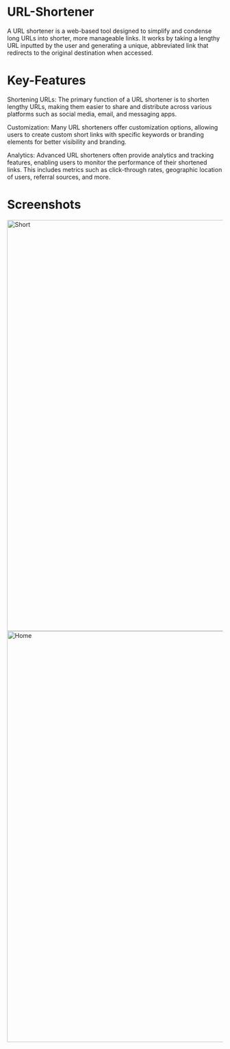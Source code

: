 # URL-Shortener
A URL shortener is a web-based tool designed to simplify and condense long URLs into shorter, more manageable links. It works by taking a lengthy URL inputted by the user and generating a unique, abbreviated link that redirects to the original destination when accessed.

# Key-Features

Shortening URLs: The primary function of a URL shortener is to shorten lengthy URLs, making them easier to share and distribute across various platforms such as social media, email, and messaging apps.

Customization: Many URL shorteners offer customization options, allowing users to create custom short links with specific keywords or branding elements for better visibility and branding.

Analytics: Advanced URL shorteners often provide analytics and tracking features, enabling users to monitor the performance of their shortened links. This includes metrics such as click-through rates, geographic location of users, referral sources, and more.

# Screenshots

<img width="960" alt="Short" src="https://github.com/attaelahi/URL-Shortener/assets/72361631/4177b7a8-7bf0-433c-be8c-9e70726a3b24">
<img width="960" alt="Home" src="https://github.com/attaelahi/URL-Shortener/assets/72361631/c36a56a2-ba02-494e-8192-dbb5697f41d4">

